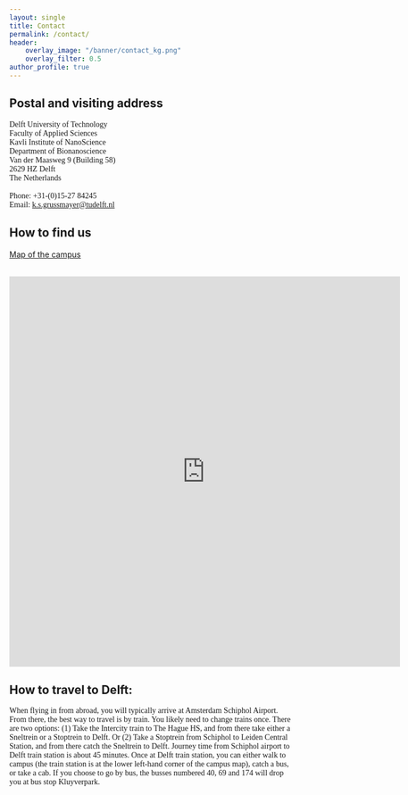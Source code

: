 ```yaml
---
layout: single
title: Contact
permalink: /contact/
header: 
    overlay_image: "/banner/contact_kg.png"
    overlay_filter: 0.5
author_profile: true 
---
```



<h2>Postal and visiting address</h2>
<p style="font-family:verdana">Delft University of Technology<br>
Faculty of Applied Sciences<br>
Kavli Institute of NanoScience<br>
Department of Bionanoscience<br>
Van der Maasweg 9 (Building 58)<br>
2629 HZ Delft<br>
The Netherlands<br><br>
Phone: +31-(0)15-27 84245 <br>
Email:
<a href="mailto:k.s.grussmayer@tudelft.nl">k.s.grussmayer@tudelft.nl</a><br>


<h2> How to find us</h2>

<a href="https://map.tudelftcampus.nl/poi/applied-sciences-tnw/">Map of the campus</a><br><br>
</p>

<iframe src="https://www.google.com/maps/embed?pb=!1m18!1m12!1m3!1d2456.912134586367!2d4.377595817443847!3d51.990255099999985!2m3!1f0!2f0!3f0!3m2!1i1024!2i768!4f13.1!3m3!1m2!1s0x47c5b586e8676331%3A0x4540bc8bd4b7790c!2sTNW%20Applied%20Sciences%20TU%20Delft!5e0!3m2!1snl!2snl!4v1670067707662!5m2!1snl!2snl" width="700" height="700" style="border:0;" allowfullscreen="" loading="lazy" referrerpolicy="no-referrer-when-downgrade"></iframe>

<h2>How to travel to Delft:</h2>
<p style="font-family:verdana">When flying in from abroad, you will typically arrive at Amsterdam Schiphol Airport. From there, the best way to travel is by train. You likely need to change trains once. There are two options: (1) Take the Intercity train to The Hague HS, and from there take either a Sneltrein or a Stoptrein to Delft. Or (2) Take a Stoptrein from Schiphol to Leiden Central Station, and from there catch the Sneltrein to Delft. Journey time from Schiphol airport to Delft train station is about 45 minutes. Once at Delft train station, you can either walk to campus (the train station is at the lower left-hand corner of the campus map), catch a bus, or take a cab. If you choose to go by bus, the busses numbered 40, 69 and 174 will drop you at bus stop Kluyverpark.</p>





